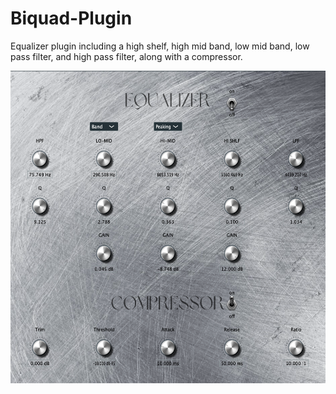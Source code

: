 # Biquad-Plugin

Equalizer plugin including a high shelf, high mid band, low mid band, low pass filter, and high pass filter, along with a compressor.

<img src="Equalizer.png" width="600" height="500">
